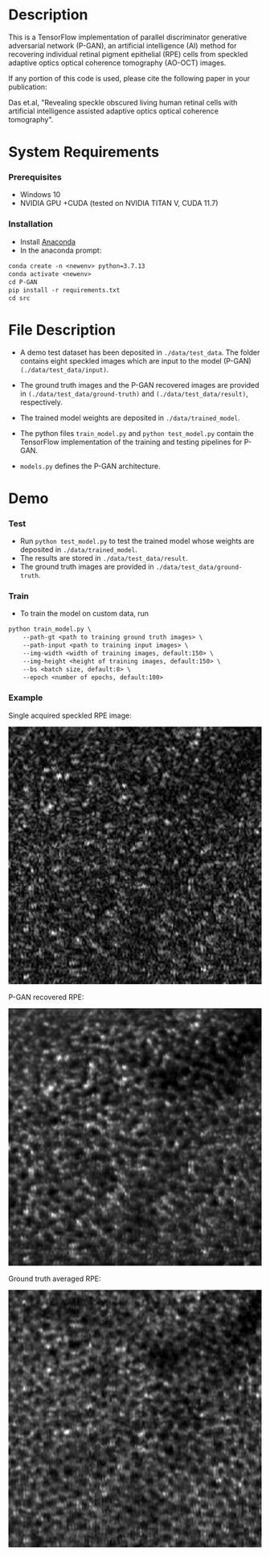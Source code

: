 # Description

This is a TensorFlow implementation of parallel discriminator generative adversarial network (P-GAN), an artificial intelligence (AI) method  for recovering individual retinal pigment epithelial (RPE) cells from speckled adaptive optics optical coherence tomography (AO-OCT) images. 

If any portion of this code is used, please cite the following paper in your publication:

Das et.al, "Revealing speckle obscured living human retinal cells with artificial intelligence assisted adaptive optics optical coherence tomography". 

# System Requirements

### Prerequisites

- Windows 10
- NVIDIA GPU +CUDA (tested on NVIDIA TITAN V, CUDA 11.7)

### Installation

- Install [Anaconda](https://www.anaconda.com/products/distribution)
- In the anaconda prompt:
```
conda create -n <newenv> python=3.7.13
conda activate <newenv>
cd P-GAN
pip install -r requirements.txt 
cd src
```

# File Description

- A demo test dataset has been deposited in `./data/test_data`. The folder contains eight speckled images which are input to the model (P-GAN) `(./data/test_data/input)`. 

- The ground truth images and the P-GAN recovered images are provided in `(./data/test_data/ground-truth)` and `(./data/test_data/result)`, respectively.

- The trained model weights are deposited in `./data/trained_model`.

- The python files `train_model.py` and `python test_model.py` contain the TensorFlow implementation of the training and testing pipelines for P-GAN.

- `models.py`  defines the P-GAN architecture.

# Demo

### Test

- Run `python test_model.py` to test the trained model whose weights are
  deposited in `./data/trained_model`.
- The results are stored in `./data/test_data/result`.
- The ground truth images are provided in `./data/test_data/ground-truth`.

### Train

- To train the model on custom data, run 
```
python train_model.py \
    --path-gt <path to training ground truth images> \
    --path-input <path to training input images> \
    --img-width <width of training images, default:150> \
    --img-height <height of training images, default:150> \
    --bs <batch size, default:8> \
    --epoch <number of epochs, default:100>
```

### Example

Single acquired speckled RPE image:

<img src="assets/speckledRPE.png" width="512" height="512" />

P-GAN recovered RPE:

<img src="assets/PGANRecoveredRPE.png" width="512" height="512" />



Ground truth averaged RPE:

<img src="assets/groundtruthAveragedRPE.png" width="512" height="512" />

